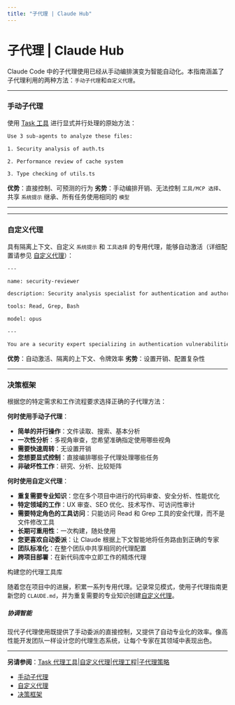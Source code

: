 ```yaml
---
title: "子代理 | Claude Hub"
---
```


# 子代理 | Claude Hub

Claude Code 中的子代理使用已经从手动编排演变为智能自动化。本指南涵盖了子代理利用的两种方法：`手动子代理`和`自定义代理`。

* * *

### 手动子代理[​](#manual-sub-agents "Direct link to Manual Sub-agents")

使用 [Task 工具](/mechanics-task-agent-tools.html) 进行显式并行处理的原始方法：

```bash
Use 3 sub-agents to analyze these files:

1. Security analysis of auth.ts

2. Performance review of cache system

3. Type checking of utils.ts

```

**优势**：直接控制、可预测的行为 **劣势**：手动编排开销、无法控制 `工具/MCP 选择`、共享 `系统提示` 继承、所有任务使用相同的 `模型`

* * *

* * *

### 自定义代理[​](#custom-agents "Direct link to Custom Agents")

具有隔离上下文、自定义 `系统提示` 和 `工具选择` 的专用代理，能够自动激活（详细配置请参见 [自定义代理](/mechanics-custom-agents.html)）：

```bash
---

name: security-reviewer

description: Security analysis specialist for authentication and authorization code

tools: Read, Grep, Bash

model: opus

---

You are a security expert specializing in authentication vulnerabilities...

```

**优势**：自动激活、隔离的上下文、令牌效率 **劣势**：设置开销、配置复杂性

* * *

### 决策框架[​](#decision-framework "Direct link to Decision Framework")

根据您的特定需求和工作流程要求选择正确的子代理方法：

**何时使用手动子代理**：

-   **简单的并行操作**：文件读取、搜索、基本分析
-   **一次性分析**：多视角审查，您希望准确指定使用哪些视角
-   **需要快速周转**：无设置开销
-   **您想要显式控制**：直接编排哪些子代理处理哪些任务
-   **非破坏性工作**：研究、分析、比较矩阵

**何时使用自定义代理**：

-   **重复需要专业知识**：您在多个项目中进行的代码审查、安全分析、性能优化
-   **特定领域的工作**：UX 审查、SEO 优化、技术写作、可访问性审计
-   **需要特定角色的工具访问**：只能访问 Read 和 Grep 工具的安全代理，而不是文件修改工具
-   **长期可重用性**：一次构建，随处使用
-   **您更喜欢自动委派**：让 Claude 根据上下文智能地将任务路由到正确的专家
-   **团队标准化**：在整个团队中共享相同的代理配置
-   **跨项目部署**：在新代码库中立即工作的精炼代理

构建您的代理工具库

随着您在项目中的进展，积累一系列专用代理。记录常见模式，使用子代理指南更新您的 `CLAUDE.md`，并为重复需要的专业知识创建[自定义代理](/mechanics-custom-agents.html)。

##### 协调智能

现代子代理使用既提供了手动委派的直接控制，又提供了自动专业化的效率。像高性能开发团队一样设计您的代理生态系统，让每个专家在其领域中表现出色。


* * *

**另请参阅**：[Task 代理工具](/mechanics-task-agent-tools.html)|[自定义代理](/mechanics-custom-agents.html)|[代理工程](/mechanics-agent-engineering.html)|[子代理策略](/mechanics-sub-agent-tactics.html)


-   [手动子代理](#manual-sub-agents)
-   [自定义代理](#custom-agents)
-   [决策框架](#decision-framework)